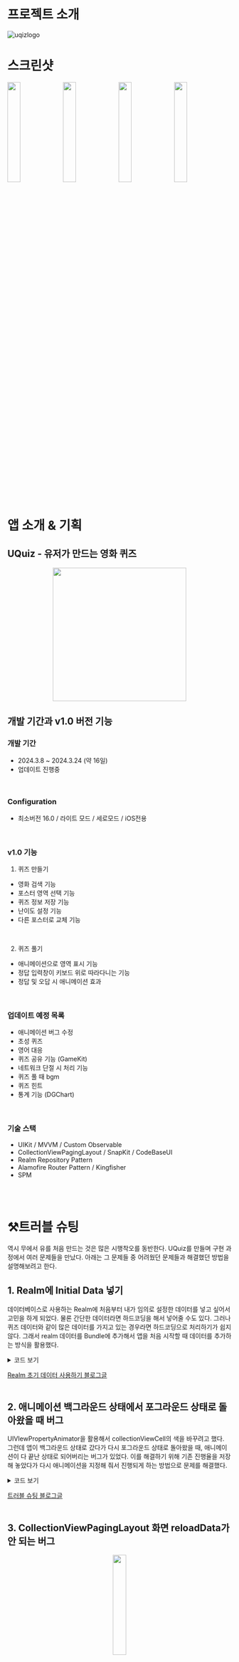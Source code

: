 

# 프로젝트 소개

![uqizlogo](https://github.com/Greeddk/UQuiz/assets/116425551/fa724db7-cde2-4b84-80ad-bf39c5102eb6)

# 스크린샷
<img width="24%" src="https://github.com/Greeddk/UQuiz/assets/116425551/b919d2e1-aa94-417c-9d3c-cef0c04a82b0"/>
<img width="24%" src="https://github.com/Greeddk/UQuiz/assets/116425551/2a971b72-8708-4bad-979f-5c78e5eb8aef"/>
<img width="24%" src="https://github.com/Greeddk/UQuiz/assets/116425551/1c4f1acd-abb9-4a5c-bfdb-0a99c24d887d"/>
<img width="24%" src="https://github.com/Greeddk/UQuiz/assets/116425551/dd4c5dcd-397c-490a-93dd-00de23261ece"/>


# 앱 소개 & 기획
## ‎UQuiz - 유저가 만드는 영화 퀴즈
<div align="center">
  <a target="_blank" href="https://apps.apple.com/kr/app/uquiz-%EC%9C%A0%EC%A0%80%EA%B0%80-%EB%A7%8C%EB%93%9C%EB%8A%94-%EC%98%81%ED%99%94-%ED%80%B4%EC%A6%88/id6479728756"><img width="300px" height="auto" src="https://github.com/DeveloperAcademy-POSTECH/MacC-Team13-SplitIt/assets/91787174/a9d5c9f2-3959-41f2-8783-dae29383f560" /></a>
  <br/>
</div>

## 개발 기간과 v1.0 버전 기능
### 개발 기간
- 2024.3.8 ~ 2024.3.24 (약 16일)
- 업데이트 진행중
<br>

### Configuration
- 최소버전 16.0 / 라이트 모드 / 세로모드 / iOS전용
<br>

### v1.0 기능
1. 퀴즈 만들기 
  - 영화 검색 기능
  - 포스터 영역 선택 기능
  - 퀴즈 정보 저장 기능
  - 난이도 설정 기능
  - 다른 포스터로 교체 기능
<br>

2. 퀴즈 풀기
  - 애니메이션으로 영역 표시 기능
  - 정답 입력창이 키보드 위로 따라다니는 기능
  - 정답 및 오답 시 애니메이션 효과
<br>

### 업데이트 예정 목록 
  - 애니메이션 버그 수정
  - 초성 퀴즈
  - 영어 대응
  - 퀴즈 공유 기능 (GameKit)
  - 네트워크 단절 시 처리 기능
  - 퀴즈 풀 때 bgm
  - 퀴즈 힌트
  - 통계 기능 (DGChart)
<br>

### 기술 스택
- UIKit / MVVM / Custom Observable
- CollectionViewPagingLayout / SnapKit / CodeBaseUI
- Realm Repository Pattern
- Alamofire Router Pattern / Kingfisher
- SPM
<br>
<br>

# ⚒️트러블 슈팅
 역시 무에서 유를 처음 만드는 것은 많은 시행착오를 동반한다. UQuiz를 만들며 구현 과정에서 여러 문제들을 만났다. 아래는 그 문제들 중 어려웠던 문제들과 해결했던 방법을 설명해보려고 한다.

## 1. Realm에 Initial Data 넣기
 데이터베이스로 사용하는 Realm에 처음부터 내가 임의로 설정한 데이터를 넣고 싶어서 고민을 하게 되었다. 물론 간단한 데이터라면 하드코딩을 해서 넣어줄 수도 있다. 그러나 퀴즈 데이터와 같이 많은 데이터를 가지고 있는 경우라면 하드코딩으로 처리하기가 쉽지 않다. 그래서 realm 데이터를 Bundle에 추가해서 앱을 처음 시작할 때 데이터를 추가하는 방식을 활용했다.
 
<details>
<summary>코드 보기</summary>
  
```
   func copyInitialRealm() {
   	let fileManager = FileManager.default
        let documentDirectory = fileManager.urls(for: .documentDirectory, in: .userDomainMask).first!
        let fileURL = documentDirectory.appendingPathComponent("InitialData.realm")
        
        if !fileManager.fileExists(atPath: fileURL.path) {
            let bundleURL = Bundle.main.url(forResource: "initial", withExtension: "realm")!
            
            do {
                try fileManager.copyItem(at: bundleURL, to: fileURL)
            } catch {
                print("Error copy file: \(error)")
            }
        }
    }
```
 bundle에 있는 realm 파일을 document 폴더에 저장한 후
```
 func fetchInitialData() {
       	let fileManager = FileManager.default
        let documentDirectory = fileManager.urls(for: .documentDirectory, in: .userDomainMask).first!
        let fileURL = documentDirectory.appendingPathComponent("InitialData.realm")
 
        do {
            let initialRealm = try Realm(fileURL: fileURL)
            try realm.write {
                for object in initialRealm.objects(yourRealmModel.self) {
                    realm.create(yourRealmModel.self, value: object, update: .modified)
                }
            }
        } catch let error as NSError {
            print("Error: \(error.localizedDescription)")
        }
    }
```

document 폴더에 저장한 realm 파일을 불러와서 사용하였다.

</details>

[Realm 초기 데이터 사용하기 블로그글](https://d0ngurrrrrrr.tistory.com/134)
<br>
<br>

## 2. 애니메이션 백그라운드 상태에서 포그라운드 상태로 돌아왔을 때 버그
 UIVIewPropertyAnimator을 활용해서 collectionViewCell의 색을 바꾸려고 했다. 그런데 앱이 백그라운드 상태로 갔다가 다시 포그라운드 상태로 돌아왔을 때, 애니메이션이 다 끝난 상태로 되어버리는 버그가 있었다. 이를 해결하기 위해 기존 진행율을 저장해 놓았다가 다시 애니메이션을 지정해 줘서 진행되게 하는 방법으로 문제를 해결했다.
<br>

<details>
<summary>코드 보기</summary>

```
	// SceneDelegate
func sceneDidEnterBackground(_ scene: UIScene) {
   NotificationCenter.default.post(name: Notification.Name("SceneResign"), object: nil, userInfo: ["willResign": true])
}
```
SceneDelegate에서 백그라운드 상태로 전환될 때를 케치

```
// 애니메이션을 실행한 ViewController에서
override func ViewDidLoad() {
	  NotificationCenter.default.addObserver(self, selector: #selector(sceneResignStatusNotification), name: NSNotification.Name("SceneResign"), object: nil)
}
 
// MARK: NotificationCenter (백그라운드 상태로 변화할때)
@objc private func sceneResignStatusNotification(notification: NSNotification) {
   if let value = notification.userInfo?["willResign"] as? Bool {
       isBackground = true
       pauseAnimations()
   }
}
```
애니메이션이 진행중이던 뷰컨트롤러에서 백그라운드 상태로 전환될 때, 애니메이션을 중지

```
    // UIViewPropertyAnimator 객체를 저장한 배열
    var animators: [UIViewPropertyAnimator] = []
    // 애니메이션 진행률 저장 
    var animatorProgress: [CGFloat] = []
    
	private func resumeAnimations() {
        
        // 애니메이션이 완료되면 1.0이 아닌 0으로 저장이 되기 때문에, 0이 아닌 애니메이션을 찾음
        guard let lastIndex = animatorProgress.firstIndex(where: { $0 != 0 }) else { return }
        let nextIndex = lastIndex + 1
        // 애니메이션이 표시될 cell 정보가 기억된 배열
        let list = Array(viewModel.outputQuizList.value[viewModel.outputCurrentIndex.value].selectedArea)
        let listLastIndex = list.count - 1
        
        // 백그라운드 상태인지 아닌지 Bool 값으로 구별
        if isBackground {
            
            // 마지막 애니메이션의 보이는 정도 복구
            for index in Array(list[lastIndex].area) {
                let cell = self.mainView.collectionView.cellForItem(at: IndexPath(item: index, section: 0))
                cell?.backgroundColor = .black.withAlphaComponent(1 - animatorProgress[lastIndex])
            }
            // 아직 안보이는 부분 검은색으로 다시 칠하기
            for restIndex in lastIndex + 1...listLastIndex {
                let areaList = list[restIndex]
                let areaIndex = Array(areaList.area)
                for index in areaIndex {
                    let cell = self.mainView.collectionView.cellForItem(at: IndexPath(item: index, section: 0))
                    cell?.backgroundColor = .black
                }
                // 애니메이션 다시 지정
                let animator = UIViewPropertyAnimator(duration: TimeInterval(2), curve: .linear) {
                    for index in areaIndex {
                        let cell = self.mainView.collectionView.cellForItem(at: IndexPath(item: index, section: 0))
                        cell?.backgroundColor = .clear
                    }
                }
                animators[restIndex] = animator
            }
 
            // 진행율로 애니메이션 남은 시간 계산하기
            let restTime: CGFloat = CGFloat(2) * (1 - animatorProgress[lastIndex])
            // 마지막 애니메이션 진행중인 곳에 애니메이션 주기
            let animator = UIViewPropertyAnimator(duration: Double(restTime), curve: .linear) {
                for index in Array(list[lastIndex].area) {
                    let cell = self.mainView.collectionView.cellForItem(at: IndexPath(item: index, section: 0))
                    cell?.backgroundColor = .clear
                }
            }
            animators[lastIndex] = animator
        }
        // 마지막 애니메이션 시작하기
        animators[lastIndex].startAnimation()
        // 애니메이션이 끝나면 그 다음 애니메이션 시작
        animators[lastIndex].addCompletion { position in
            if position == .end {
                self.startNextAnimation(index: nextIndex)
            }
        }
    }
```
포그라운드 상태로 돌아왔을 때, 애니메이션을 다시 시작

</details>

[트러블 슈팅 블로그글](https://d0ngurrrrrrr.tistory.com/141)
<br>
<br>

## 3. CollectionViewPagingLayout 화면 reloadData가 안 되는 버그
<p align="center">
<img width="24%" src="https://github.com/Greeddk/UQuiz/assets/116425551/0e0b07c0-578c-43be-a8d7-27b18b7231e5"/>  
</p>

 퀴즈 목록에서 중간 index의 퀴즈를 삭제하면 위와 같이 화면이 나타나는 버그가 있었다. 이 버그는 그냥 터치만 한번 해줘도 풀리는 버그였다. 하지만 이 버그는 눈에 잘 보이는 문제인 만큼 꽤나 치명적인 버그라고 생각했다. 해결 방법은 performBatchUpdates와 invalidateLayout이라는 메서드를 사용했다.
```
  self?.mainView.collectionView.reloadData()
  self?.mainView.collectionView.performBatchUpdates({
  self?.mainView.collectionView.collectionViewLayout.invalidateLayout()
  })
```
위 메서드들은 CollectionView의 레이아웃을 업데이트할 때, 특히 애니메이션과 함께 변경할 때 사용하는 메서드들로 '동적인 레이아웃 업데이트 시 사용'하거나 '애니메이션을 부드럽게 처리하는데' 사용한다고 한다. 즉 이런 버그는 UICollectionViewPagingLayout이라는 라이브러리를 활용해서 애니메이션과 동적인 레이아웃 UI를 구현해서 발생하는 버그였다.
<br>
<br>

## 4. BlurView가 사라지는 버그
<p align="center">
<img width="24%" src="https://github.com/Greeddk/UQuiz/assets/116425551/1f480fa1-753f-4899-bd80-304d82e4d487"/>
</p>

 위 사진처럼 보이면 안 되는 이미지가 Blur가 사라지면서 보이게 되는 버그가 발생했다. 이를 해결하기 위한 방법 중 내가 아는 방법으로는 2가지 방법이 있다. 첫 번째는 CIFilter를 활용하는 방법이다. 두 번째 방법은 위 이미지를 Kingfisher로 가져오는 것이라 Kingfisher의 내장 기능 중 Blur를 처리해 주는 process를 사용하는 것이다. 이번 프로젝트에선 후자의 방법으로 위의 버그를 해결했다.
 ```
  let url = PosterURL.thumbnailURL(detailURL: detailURL).endpoint
  let processor = BlurImageProcessor(blurRadius: 20.0)
  posterView.kf.setImage(with: url, options: [.processor(processor)])
```
<br>
<br>
